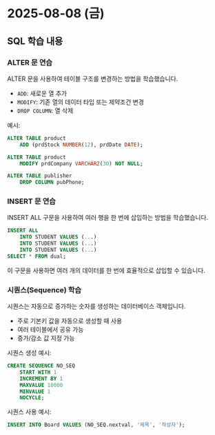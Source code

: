 # 2025-08-08 (금)

## SQL 학습 내용

### ALTER 문 연습

ALTER 문을 사용하여 테이블 구조를 변경하는 방법을 학습했습니다.

- `ADD`: 새로운 열 추가
- `MODIFY`: 기존 열의 데이터 타입 또는 제약조건 변경
- `DROP COLUMN`: 열 삭제

예시:

```sql
ALTER TABLE product
    ADD (prdStock NUMBER(12), prdDate DATE);

ALTER TABLE product
    MODIFY prdCompany VARCHAR2(30) NOT NULL;

ALTER TABLE publisher
    DROP COLUMN pubPhone;
```

### INSERT 문 연습

INSERT ALL 구문을 사용하여 여러 행을 한 번에 삽입하는 방법을 학습했습니다.

```sql
INSERT ALL
    INTO STUDENT VALUES (...)
    INTO STUDENT VALUES (...)
    INTO STUDENT VALUES (...)
SELECT * FROM dual;
```

이 구문을 사용하면 여러 개의 데이터를 한 번에 효율적으로 삽입할 수 있습니다.

### 시퀀스(Sequence) 학습

시퀀스는 자동으로 증가하는 숫자를 생성하는 데이터베이스 객체입니다.

- 주로 기본키 값을 자동으로 생성할 때 사용
- 여러 테이블에서 공유 가능
- 증가/감소 값 지정 가능

시퀀스 생성 예시:

```sql
CREATE SEQUENCE NO_SEQ
    START WITH 1
    INCREMENT BY 1
    MAXVALUE 10000
    MINVALUE 1
    NOCYCLE;
```

시퀀스 사용 예시:

```sql
INSERT INTO Board VALUES (NO_SEQ.nextval, '제목', '작성자');
```
